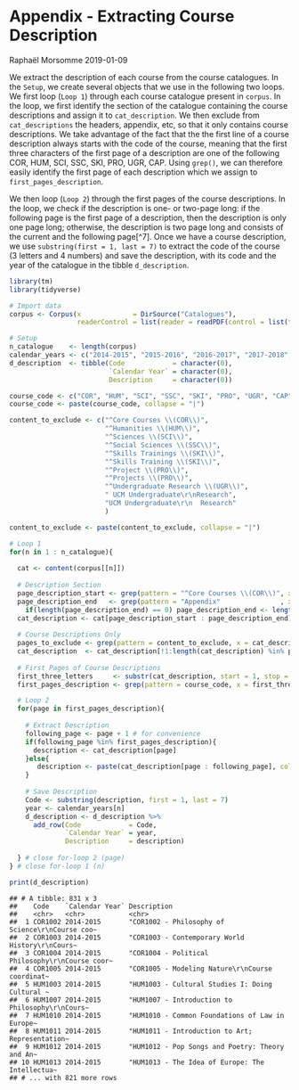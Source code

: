 Appendix - Extracting Course Description
================
Raphaël Morsomme
2019-01-09

We extract the description of each course from the course catalogues. In the `Setup`, we create several objects that we use in the following two loops. We first loop (`Loop 1`) through each course catalogue present in `corpus`. In the loop, we first identify the section of the catalogue containing the course descriptions and assign it to `cat_description`. We then exclude from `cat_descriptions` the headers, appendix, etc, so that it only contains course descriptions. We take advantage of the fact that the the first line of a course description always starts with the code of the course, meaning that the first three characters of the first page of a description are one of the following COR, HUM, SCI, SSC, SKI, PRO, UGR, CAP. Using `grep()`, we can therefore easily identify the first page of each description which we assign to `first_pages_description`.

We then loop (`Loop 2`) through the first pages of the course descriptions. In the loop, we check if the description is one- or two-page long: if the following page is the first page of a description, then the description is only one page long; otherwise, the description is two page long and consists of the current and the following page\[^7\]. Once we have a course description, we use `substring(first = 1, last = 7)` to extract the code of the course (3 letters and 4 numbers) and save the description, with its code and the year of the catalogue in the tibble `d_description`.

``` r
library(tm)
library(tidyverse)

# Import data
corpus <- Corpus(x             = DirSource("Catalogues"),
                 readerControl = list(reader = readPDF(control = list(text = "-layout"))))

# Setup
n_catalogue    <- length(corpus)
calendar_years <- c("2014-2015", "2015-2016", "2016-2017", "2017-2018", "2018-2019")
d_description  <- tibble(Code            = character(0),
                         `Calendar Year` = character(0),
                         Description     = character(0))

course_code <- c("COR", "HUM", "SCI", "SSC", "SKI", "PRO", "UGR", "CAP")
course_code <- paste(course_code, collapse = "|")

content_to_exclude <- c("^Core Courses \\(COR\\)",
                        "^Humanities \\(HUM\\)",
                        "^Sciences \\(SCI\\)",
                        "^Social Sciences \\(SSC\\)",
                        "^Skills Trainings \\(SKI\\)",
                        "^Skills Training \\(SKI\\)",
                        "^Project \\(PRO\\)",
                        "^Projects \\(PRO\\)",
                        "^Undergraduate Research \\(UGR\\)",
                        " UCM Undergraduate\r\nResearch",
                        "UCM Undergraduate\r\n  Research"
                        )

content_to_exclude <- paste(content_to_exclude, collapse = "|")

# Loop 1
for(n in 1 : n_catalogue){
  
  cat <- content(corpus[[n]])
  
  # Description Section
  page_description_start <- grep(pattern = "^Core Courses \\(COR\\)", x = cat) + 1
  page_description_end   <- grep(pattern = "Appendix"               , x = cat) - 1
    if(length(page_description_end) == 0) page_description_end <- length(cat)
  cat_description <- cat[page_description_start : page_description_end]
  
  # Course Descriptions Only
  pages_to_exclude <- grep(pattern = content_to_exclude, x = cat_description)
  cat_description  <- cat_description[!1:length(cat_description) %in% pages_to_exclude]
  
  # First Pages of Course Descriptions
  first_three_letters     <- substr(cat_description, start = 1, stop = 3)
  first_pages_description <- grep(pattern = course_code, x = first_three_letters)

  # Loop 2
  for(page in first_pages_description){
    
    # Extract Description
    following_page <- page + 1 # for convenience
    if(following_page %in% first_pages_description){
      description <- cat_description[page]
    }else{
       description <- paste(cat_description[page : following_page], collapse = " ")
    }
    
    # Save Description
    Code <- substring(description, first = 1, last = 7)      
    year <- calendar_years[n]
    d_description <- d_description %>%
      add_row(Code            = Code,
              `Calendar Year` = year,
              Description     = description)
    
  } # close for-loop 2 (page)
} # close for-loop 1 (n)

print(d_description)
```

    ## # A tibble: 831 x 3
    ##    Code    `Calendar Year` Description                                    
    ##    <chr>   <chr>           <chr>                                          
    ##  1 COR1002 2014-2015       "COR1002 - Philosophy of Science\r\nCourse coo~
    ##  2 COR1003 2014-2015       "COR1003 - Contemporary World History\r\nCours~
    ##  3 COR1004 2014-2015       "COR1004 - Political Philosophy\r\nCourse coor~
    ##  4 COR1005 2014-2015       "COR1005 - Modeling Nature\r\nCourse coordinat~
    ##  5 HUM1003 2014-2015       "HUM1003 - Cultural Studies I: Doing Cultural ~
    ##  6 HUM1007 2014-2015       "HUM1007 - Introduction to Philosophy\r\nCours~
    ##  7 HUM1010 2014-2015       "HUM1010 - Common Foundations of Law in Europe~
    ##  8 HUM1011 2014-2015       "HUM1011 - Introduction to Art; Representation~
    ##  9 HUM1012 2014-2015       "HUM1012 - Pop Songs and Poetry: Theory and An~
    ## 10 HUM1013 2014-2015       "HUM1013 - The Idea of Europe: The Intellectua~
    ## # ... with 821 more rows
